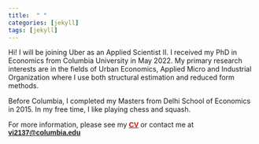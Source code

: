 ```yaml
---
title:  " "
categories: [jekyll]
tags: [jekyll]
---
```

Hi! I will be joining Uber as an Applied Scientist II. I received my PhD in Economics from Columbia University in May 2022. My primary research interests are in the fields of Urban Economics, Applied Micro and Industrial Organization where I use both structural estimation and reduced form methods. 

Before Columbia, I completed my Masters from Delhi School of Economics in 2015. In my free time, I like playing chess and squash. 

For more information, please see my <a href="https://vinayakiyer.github.io/files/CV_Vinayak.pdf" target="_blank"><b><font face="Arial" color="#cc0e0e">CV</font></b></a> or contact me at <a href="mailto:{{ site.author.email }}" title="Email {{ site.author.email }}" target="_blank"><b><font face="Arial" color="#cc0e0e">vi2137@columbia.edu</font></b></a>

